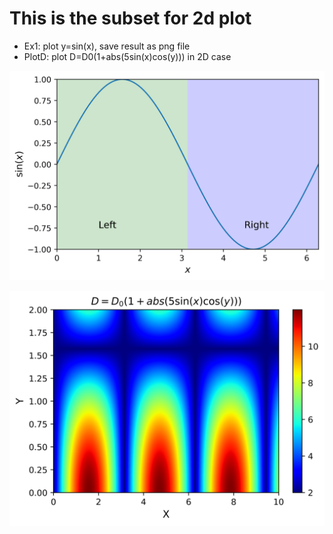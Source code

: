 # This is the subset for 2d plot

- Ex1: plot y=sin(x), save result as png file
- PlotD: plot D=D0(1+abs(5sin(x)cos(y))) in 2D case

![Ex1_Result](Plot2D_Ex1.png)

![PlotD](D.png)
